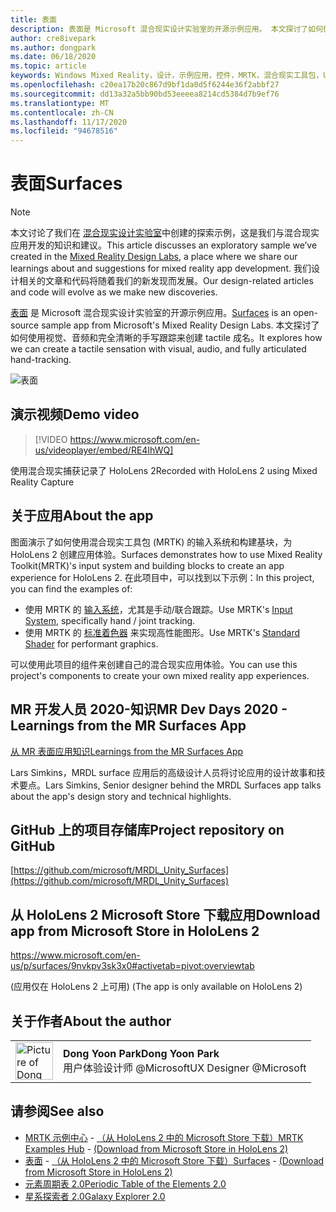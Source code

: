 ```yaml
---
title: 表面
description: 表面是 Microsoft 混合现实设计实验室的开源示例应用。 本文探讨了如何使用视觉、音频和完全清晰的手写跟踪来创建 tactile 成名。
author: cre8ivepark
ms.author: dongpark
ms.date: 06/18/2020
ms.topic: article
keywords: Windows Mixed Reality，设计，示例应用，控件，MRTK，混合现实工具包，Unity，示例应用，示例应用，开源，Microsoft Store，HoloLens，混合现实耳机，windows Mixed Reality 耳机，虚拟现实耳机
ms.openlocfilehash: c20ea17b20c867d9bf1da0d5f6244e36f2abbf27
ms.sourcegitcommit: dd13a32a5bb90bd53eeeea8214cd5384d7b9ef76
ms.translationtype: MT
ms.contentlocale: zh-CN
ms.lasthandoff: 11/17/2020
ms.locfileid: "94678516"
---
```

# <a name="surfaces"></a><span data-ttu-id="238a0-105">表面</span><span class="sxs-lookup"><span data-stu-id="238a0-105">Surfaces</span></span>

>[!NOTE]
><span data-ttu-id="238a0-106">本文讨论了我们在 [混合现实设计实验室](https://github.com/Microsoft/MRDesignLabs_Unity)中创建的探索示例，这是我们与混合现实应用开发的知识和建议。</span><span class="sxs-lookup"><span data-stu-id="238a0-106">This article discusses an exploratory sample we’ve created in the [Mixed Reality Design Labs](https://github.com/Microsoft/MRDesignLabs_Unity), a place where we share our learnings about and suggestions for mixed reality app development.</span></span> <span data-ttu-id="238a0-107">我们设计相关的文章和代码将随着我们的新发现而发展。</span><span class="sxs-lookup"><span data-stu-id="238a0-107">Our design-related articles and code will evolve as we make new discoveries.</span></span>

<span data-ttu-id="238a0-108">[表面](https://github.com/microsoft/MRDL_Unity_Surfaces)  是 Microsoft 混合现实设计实验室的开源示例应用。</span><span class="sxs-lookup"><span data-stu-id="238a0-108">[Surfaces](https://github.com/microsoft/MRDL_Unity_Surfaces)  is an open-source sample app from Microsoft's Mixed Reality Design Labs.</span></span> <span data-ttu-id="238a0-109">本文探讨了如何使用视觉、音频和完全清晰的手写跟踪来创建 tactile 成名。</span><span class="sxs-lookup"><span data-stu-id="238a0-109">It explores how we can create a tactile sensation with visual, audio, and fully articulated hand-tracking.</span></span>

![表面](images/MRDL_Surfaces_1.jpg)

## <a name="demo-video"></a><span data-ttu-id="238a0-111">演示视频</span><span class="sxs-lookup"><span data-stu-id="238a0-111">Demo video</span></span> 
> [!VIDEO https://www.microsoft.com/en-us/videoplayer/embed/RE4IhWQ]

<span data-ttu-id="238a0-112">使用混合现实捕获记录了 HoloLens 2</span><span class="sxs-lookup"><span data-stu-id="238a0-112">Recorded with HoloLens 2 using Mixed Reality Capture</span></span>

## <a name="about-the-app"></a><span data-ttu-id="238a0-113">关于应用</span><span class="sxs-lookup"><span data-stu-id="238a0-113">About the app</span></span>
<span data-ttu-id="238a0-114">图面演示了如何使用混合现实工具包 (MRTK) 的输入系统和构建基块，为 HoloLens 2 创建应用体验。</span><span class="sxs-lookup"><span data-stu-id="238a0-114">Surfaces demonstrates how to use Mixed Reality Toolkit(MRTK)'s input system and building blocks to create an app experience for HoloLens 2.</span></span> <span data-ttu-id="238a0-115">在此项目中，可以找到以下示例：</span><span class="sxs-lookup"><span data-stu-id="238a0-115">In this project, you can find the examples of:</span></span>
- <span data-ttu-id="238a0-116">使用 MRTK 的 [输入系统](https://microsoft.github.io/MixedRealityToolkit-Unity/Documentation/Input/Overview.html)，尤其是手动/联合跟踪。</span><span class="sxs-lookup"><span data-stu-id="238a0-116">Use MRTK's [Input System](https://microsoft.github.io/MixedRealityToolkit-Unity/Documentation/Input/Overview.html), specifically hand / joint tracking.</span></span>
- <span data-ttu-id="238a0-117">使用 MRTK 的 [标准着色器](https://microsoft.github.io/MixedRealityToolkit-Unity/Documentation/README_MRTKStandardShader.html) 来实现高性能图形。</span><span class="sxs-lookup"><span data-stu-id="238a0-117">Use MRTK's [Standard Shader](https://microsoft.github.io/MixedRealityToolkit-Unity/Documentation/README_MRTKStandardShader.html) for performant graphics.</span></span>

<span data-ttu-id="238a0-118">可以使用此项目的组件来创建自己的混合现实应用体验。</span><span class="sxs-lookup"><span data-stu-id="238a0-118">You can use this project's components to create your own mixed reality app experiences.</span></span>

## <a name="mr-dev-days-2020---learnings-from-the-mr-surfaces-app"></a><span data-ttu-id="238a0-119">MR 开发人员 2020-知识</span><span class="sxs-lookup"><span data-stu-id="238a0-119">MR Dev Days 2020 - Learnings from the MR Surfaces App</span></span>
[<span data-ttu-id="238a0-120">从 MR 表面应用知识</span><span class="sxs-lookup"><span data-stu-id="238a0-120">Learnings from the MR Surfaces App</span></span>](https://channel9.msdn.com/Shows/Docs-Mixed-Reality/Learnings-from-the-MR-Surfaces-App)

<span data-ttu-id="238a0-121">Lars Simkins，MRDL surface 应用后的高级设计人员将讨论应用的设计故事和技术要点。</span><span class="sxs-lookup"><span data-stu-id="238a0-121">Lars Simkins, Senior designer behind the MRDL Surfaces app talks about the app's design story and technical highlights.</span></span>

## <a name="project-repository-on-github"></a><span data-ttu-id="238a0-122">GitHub 上的项目存储库</span><span class="sxs-lookup"><span data-stu-id="238a0-122">Project repository on GitHub</span></span>
[https://github.com/microsoft/MRDL_Unity_Surfaces](https://github.com/microsoft/MRDL_Unity_Surfaces)

## <a name="download-app-from-microsoft-store-in-hololens-2"></a><span data-ttu-id="238a0-123">从 HoloLens 2 Microsoft Store 下载应用</span><span class="sxs-lookup"><span data-stu-id="238a0-123">Download app from Microsoft Store in HoloLens 2</span></span>
https://www.microsoft.com/en-us/p/surfaces/9nvkpv3sk3x0#activetab=pivot:overviewtab

<span data-ttu-id="238a0-124"> (应用仅在 HoloLens 2 上可用) </span><span class="sxs-lookup"><span data-stu-id="238a0-124">(The app is only available on HoloLens 2)</span></span>

## <a name="about-the-author"></a><span data-ttu-id="238a0-125">关于作者</span><span class="sxs-lookup"><span data-stu-id="238a0-125">About the author</span></span>

<table style="border-collapse:collapse" padding-left="0px">
<tr>
<td style="border-style: none" width="60px"><img alt="Picture of Dong Yoon Park" width="60" height="60" src="images/dongyoonpark.jpg"></td>
<td style="border-style: none"><span data-ttu-id="238a0-126"><b>Dong Yoon Park</b></span><span class="sxs-lookup"><span data-stu-id="238a0-126"><b>Dong Yoon Park</b></span></span><br><span data-ttu-id="238a0-127">用户体验设计师 @Microsoft</span><span class="sxs-lookup"><span data-stu-id="238a0-127">UX Designer @Microsoft</span></span></td>
</tr>
</table>

## <a name="see-also"></a><span data-ttu-id="238a0-128">请参阅</span><span class="sxs-lookup"><span data-stu-id="238a0-128">See also</span></span>

* <span data-ttu-id="238a0-129">[MRTK 示例中心](https://microsoft.github.io/MixedRealityToolkit-Unity/Documentation/README_ExampleHub.html) - [（从 HoloLens 2 中的 Microsoft Store 下载）](https://www.microsoft.com/en-us/p/mrtk-examples-hub/9mv8c39l2sj4)</span><span class="sxs-lookup"><span data-stu-id="238a0-129">[MRTK Examples Hub](https://microsoft.github.io/MixedRealityToolkit-Unity/Documentation/README_ExampleHub.html) - [(Download from Microsoft Store in HoloLens 2)](https://www.microsoft.com/en-us/p/mrtk-examples-hub/9mv8c39l2sj4)</span></span>
* <span data-ttu-id="238a0-130">[表面](sampleapp-surfaces.md) - [（从 HoloLens 2 中的 Microsoft Store 下载）](https://www.microsoft.com/en-us/p/surfaces/9nvkpv3sk3x0)</span><span class="sxs-lookup"><span data-stu-id="238a0-130">[Surfaces](sampleapp-surfaces.md) - [(Download from Microsoft Store in HoloLens 2)](https://www.microsoft.com/en-us/p/surfaces/9nvkpv3sk3x0)</span></span>
* [<span data-ttu-id="238a0-131">元素周期表 2.0</span><span class="sxs-lookup"><span data-stu-id="238a0-131">Periodic Table of the Elements 2.0</span></span>](https://medium.com/@dongyoonpark/bringing-the-periodic-table-of-the-elements-app-to-hololens-2-with-mrtk-v2-a6e3d8362158)
* [<span data-ttu-id="238a0-132">星系探索者 2.0</span><span class="sxs-lookup"><span data-stu-id="238a0-132">Galaxy Explorer 2.0</span></span>](galaxy-explorer-update.md)
